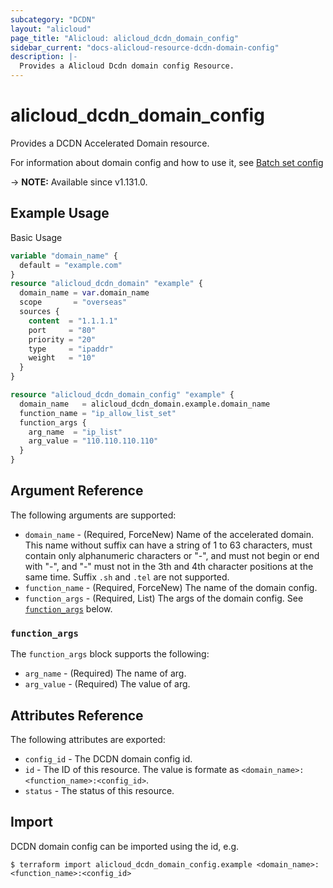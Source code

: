 ```yaml
---
subcategory: "DCDN"
layout: "alicloud"
page_title: "Alicloud: alicloud_dcdn_domain_config"
sidebar_current: "docs-alicloud-resource-dcdn-domain-config"
description: |-
  Provides a Alicloud Dcdn domain config Resource.
---
```


# alicloud_dcdn_domain_config

Provides a DCDN Accelerated Domain resource.

For information about domain config and how to use it, see [Batch set config](https://www.alibabacloud.com/help/en/doc-detail/130632.htm)

-> **NOTE:** Available since v1.131.0.

## Example Usage

Basic Usage

```terraform
variable "domain_name" {
  default = "example.com"
}
resource "alicloud_dcdn_domain" "example" {
  domain_name = var.domain_name
  scope       = "overseas"
  sources {
    content  = "1.1.1.1"
    port     = "80"
    priority = "20"
    type     = "ipaddr"
    weight   = "10"
  }
}

resource "alicloud_dcdn_domain_config" "example" {
  domain_name   = alicloud_dcdn_domain.example.domain_name
  function_name = "ip_allow_list_set"
  function_args {
    arg_name  = "ip_list"
    arg_value = "110.110.110.110"
  }
}
```

## Argument Reference

The following arguments are supported:

* `domain_name` - (Required, ForceNew) Name of the accelerated domain. This name without suffix can have a string of 1 to 63 characters, must contain only alphanumeric characters or "-", and must not begin or end with "-", and "-" must not in the 3th and 4th character positions at the same time. Suffix `.sh` and `.tel` are not supported.
* `function_name` - (Required, ForceNew) The name of the domain config.
* `function_args` - (Required, List) The args of the domain config.  See [`function_args`](#function_args) below.

### `function_args`

The `function_args` block supports the following:

* `arg_name` - (Required) The name of arg.
* `arg_value` - (Required) The value of arg.

## Attributes Reference

The following attributes are exported:

* `config_id` - The DCDN domain config id.
* `id` - The ID of this resource. The value is formate as `<domain_name>:<function_name>:<config_id>`.
* `status` -  The status of this resource.

## Import

DCDN domain config can be imported using the id, e.g.

```shell
$ terraform import alicloud_dcdn_domain_config.example <domain_name>:<function_name>:<config_id>
```
